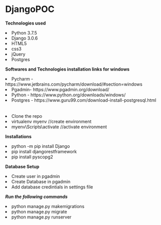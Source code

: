 # DjangoPOC


**Technologies used**
<li>Python 3.7.5</li>
<li>Django 3.0.6</li>
<li>HTML5</li>
<li>css3</li>
<li>jQuery</li>
<li>Postgres</li>


**Softwares and Technologies installation links for windows**
<li>Pycharm - https://www.jetbrains.com/pycharm/download/#section=windows</li>
<li>Pgadmin- https://www.pgadmin.org/download/</li>
<li>Python - https://www.python.org/downloads/windows/</li>
<li>Postgres - https://www.guru99.com/download-install-postgresql.html</li>
<br /><br />


<li>Clone the repo</li>
<li>virtualenv myenv //create environment </li>
<li>myenv\Scripts\activate //activate environment</li>

**Installations**
<li>python -m pip install Django</li>
<li>pip install djangorestframework</li>
<li>pip install pyscopg2</li>

**Database Setup**
<li>Create user in pgadmin</li>
<li>Create Database in pgadmin</li>
<li>Add database credintials in settings file</li>

***Run the following commands***
<li>python manage.py makemigrations</li>
<li>python manage.py migrate</li>
<li>python manage.py runserver</li>




